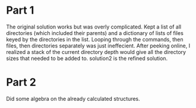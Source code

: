 
# Part 1

The original solution works but was overly complicated.  Kept a list of all directories (which included their parents) and a dictionary of lists of files keyed by the directories in the list.  Looping through the commands, then files, then directories separately was just ineffecient.  After peeking online, I realized a stack of the current directory depth would give all the directory sizes that needed to be added to.  solution2 is the refined solution.

# Part 2

Did some algebra on the already calculated structures.
